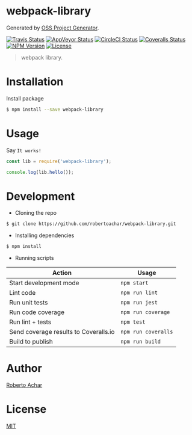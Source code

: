 # webpack-library

Generated by [OSS Project Generator](http://bit.ly/generator-oss-project).

[![Travis Status][travis-badge]][travis-url]
[![AppVeyor Status][appveyor-badge]][appveyor-url]
[![CircleCI Status][circleci-badge]][circleci-url]
[![Coveralls Status][coveralls-badge]][coveralls-url]
[![NPM Version][npm-badge]][npm-url]
[![License][license-badge]][license-url]

> webpack library.

# Installation

Install package

```bash
$ npm install --save webpack-library
```

# Usage

Say `It works!`

```js
const lib = require('webpack-library');

console.log(lib.hello());
```

# Development

- Cloning the repo

```bash
$ git clone https://github.com/robertoachar/webpack-library.git
```

- Installing dependencies

```bash
$ npm install
```

- Running scripts

| Action                                | Usage               |
| ------------------------------------- | ------------------- |
| Start development mode                | `npm start`         |
| Lint code                             | `npm run lint`      |
| Run unit tests                        | `npm run jest`      |
| Run code coverage                     | `npm run coverage`  |
| Run lint + tests                      | `npm test`          |
| Send coverage results to Coveralls.io | `npm run coveralls` |
| Build to publish                      | `npm run build`     |

# Author

[Roberto Achar](https://twitter.com/robertoachar)

# License

[MIT](https://github.com/robertoachar/webpack-library/blob/master/LICENSE)

[travis-badge]: https://travis-ci.org/robertoachar/webpack-library.svg?branch=master
[travis-url]: https://travis-ci.org/robertoachar/webpack-library
[appveyor-badge]: https://ci.appveyor.com/api/projects/status/github/robertoachar/webpack-library?branch=master&svg=true
[appveyor-url]: https://ci.appveyor.com/project/robertoachar/webpack-library
[circleci-badge]: https://circleci.com/gh/robertoachar/webpack-library/tree/master.svg?style=shield
[circleci-url]: https://circleci.com/gh/robertoachar/webpack-library
[coveralls-badge]: https://coveralls.io/repos/github/robertoachar/webpack-library/badge.svg?branch=master
[coveralls-url]: https://coveralls.io/github/robertoachar/webpack-library?branch=master
[npm-badge]: https://img.shields.io/npm/v/@robertoachar/webpack-library.svg
[npm-url]: https://www.npmjs.com/package/@robertoachar/webpack-library
[license-badge]: https://img.shields.io/github/license/robertoachar/webpack-library.svg
[license-url]: https://opensource.org/licenses/MIT

